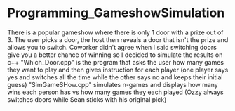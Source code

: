 # Programming_GameshowSimulation
There is a popular gameshow where there is only 1 door with a prize out of 3. 
The user picks a door, the host then reveals a door that isn't the prize and allows you to switch. 
Coworker didn't agree when I said switching doors give you a better chance of winning so I decided to simulate the results on c++
"Which_Door.cpp" is the program that asks the user how many games they want to play and then gives instruction for each player
(one player says yes and switches all the time while the other says no and keeps their initial guess)
"SimGameSHow.cpp"
simulates n-games and displays how many wins each person has vs how many games they each played (Ozzy always switches doors while Sean
sticks with his original pick)
